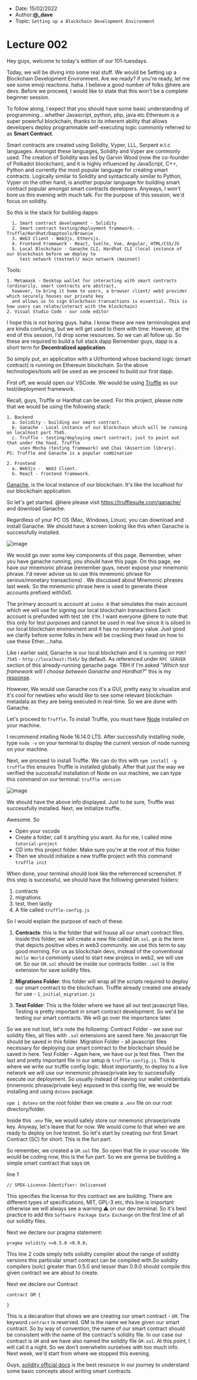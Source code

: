 - Date: 15/02/2022
- Author:**@_dave**
- Topic: `Setting up a Blockchain Development Environment`


# Lecture 002

Hey guys, welcome to today's edition of our 101-tuesdays. 

Today, we will be diving into some real stuff.
We would be Setting up a Blockchain Development Environment.
Are we ready?
if you're ready, let me see some emoji reactions.
haha.
I believe a good number of folks @here are devs.
Before we proceed, I would like to state that this won't be a complete beginner session.

To follow along,  I expect that you should have some basic understanding of programming... 
whether Javascript, python, php, java etc
Ethereum is a super powerful blockchain, thanks to its inherent ability that allows developers deploy 
programmable self-executing logic commonly referred to as **Smart Contract**.

Smart contracts are created using Solidity, Vyper, LLL,  Serpent e.t.c languages.
Amongst these languages, Solidity and Vyper are commonly used.
The creation of Solidity was led by Garvin Wood (now the co-founder of Polkadot blockchain),
and it is highly influenced by JavaScript, C++, Python and currently the most popular language for creating smart contracts.
Logically similar to Solidity and syntactically similar to Python, Vyper on the other hand, 
is another popular language for building smart contract popular amongst smart contracts developers.
Anyways, I won't bore us this evening with much talk.
For the purpose of this session, we'd focus on solidity.

So this is the stack for building dapps:
```
  1. Smart contract development - Solidity
  2. Smart contract testing/deployment framework. - Truffle/Hardhat/Dapptools/Brownie
  3. Web3 Client - Web3js, Ethersjs. 
  4. Frontend Framework - React, Svelte, Vue, Angular, HTML/CSS/JS
  5. Local Blockchain - Ganache CLI, Hardhat CLI (local instance of our blockchain before we deploy to 
     test network (testnet)/ main network (mainnet)
 ```
 
 Tools: 
 ```
1. Metamask - Desktop wallet for interacting with smart contracts (ordinarily, smart contracts are abstract, 
   however, to bring it home to users, a browser client/ web3 provider which securely houses our private key 
   and allows us to sign blockchain transactions is essential. This is how users can relate/interact with the blockchain)
2. Visual Studio Code - our code editor
```

I hope this is not boring guys.
haha.
I know these are new terminologies and are  kinda confusing, but we will get used to them with time.
However, at the end of this session, I'd drop some resources.
So we can all follow up.
So these are required to build a full stack dapp
Remember guys,  dapp is a short term for  **Decentralized application**.

So simply put, an application with a UI/frontend whose backend logic (smart contract) is running on Ethereum blockchain.
So the above technologies/tools will be used as we proceed to build our first dapp.

First off, we would open our VSCode.
We would be using [Truffle](https://github.com/trufflesuite/truffle) as our test/deployment framework.

Recall, guys, Truffle or Hardhat can be used.
For this project, please note that we would be using the following stack:
```
1. Backend
  a. Solidity - building our smart contract.
  b. Ganache - Local instance of our blockchain which will be running on localhost port 7545.
  c. Truffle - testing/deploying smart contract; just to point out that under the hood, Truffle 
     uses Mocha (testing framework) and Chai (Assertion library). 
PS: Truffle and Ganache is a popular combination

2. Frontend 
  a. Web3js -  Web3 Client. 
  b. React - frontend framework.
```

[Ganache](https://trufflesuite.com/ganache/), is the local instance of our blockchain. It's like the localhost for our blockchain application. 

So let's get started.
@here please visit https://trufflesuite.com/ganache/ and download Ganache.

Regardless of your PC OS (Mac, Windows, Linux), you can download and install Ganache.
We should have a screen looking like this when Ganache is successfully installed.

![image](https://user-images.githubusercontent.com/64266194/162193264-c2adaad3-813a-4d13-9302-e113762a8eb0.png)

We would go over some key components of this page.
Remember, when you have ganache running, you should have this page.
On this page, we have our mnemonic phrase (remember guys, never expose your mnemonic phrase. 
I'd never advise us to use this mnemonic phrase for serious/monetary transactions) .
We discussed about Mnemonic phrases last week.
So the mnemonic phrase here is used to generate these accounts prefixed with0x0.

The primary account is account at `index 0` that simulates the main account which we will use for signing our local blockchain transactions
Each account is prefunded with test `100 ETH`.
I want everyone @here to note that this only for test purposes and cannot be used in real live since 
it is siloed in our local blockchain environment and it has no monetary value.
Just good we clarify before some folks in here will be cracking their head on how to use these Ether....haha.

Like i earlier said, Ganache is our local blockchain and it is running on `PORT 7545` - `http://localhost:7545/` by default.
As referenced under `RPC SERVER` section of this already-running ganache page.
TBH if I'm asked "_Which test framework will I choose between Ganache and Hardhat?_" this is my [response](https://discord.com/channels/917010077154680902/917018425728049232/925170313996673025).

However, We would use Ganache cos it's a GUI, pretty easy to visualize and 
it's cool for newbies who would like to see some relevant blockchain metadata as they are being executed in real-time.
So we are done with Ganache.

Let's proceed to `Truffle`.
To install Truffle, you must have [Node](https://nodejs.org/en/) installed on your machine.

I recommend intalling Node 16.14.0 LTS.
After successfully installing node, type `node -v` on your terminal to display the current version
of node running on your machine.

Next, we proceed to install Truffle.
We can do this with `npm install -g truffle` this ensures Truffle is installed globally. After that
just the way we verified the successful installation of Node on our machine,
we can type this command on our terminal: `truffle version`

![image](https://user-images.githubusercontent.com/64266194/162196549-ded885cf-c953-4874-9ae1-8bb3710a6aae.png)

We should have the above info displayed.
Just to be sure, Truffle was successfully installed.
Next, we initialize truffle.

Awesome. So
- Open your vscode
- Create a folder, call it anything you want. As for me, I called mine `tutorial-project`
- CD into this project folder. Make sure you're at the root of this folder
- Then we should initialize a new truffle project with this command `truffle init`

When done, your terminal should look like the referrenced screenshot.
If this step is successful, we should have the following generated folders: 
1. contracts
2. migrations
3. test, then lastly 
4. A file called `truffle-config.js`

So I would explain the purpose of each of these.

1. **Contracts**: this is the folder that will house all our smart contract files.
Inside this folder, we will create a new file called `GM.sol`.
`gm` is the term that depicts positive vibes in web3 community. we use  this term to say good morning.
For us as blockchain devs, instead of the conventional `Hello World` commonly used to start new projecs in web2, we will use `GM`.
So our `GM.sol` should be inside our contracts folder. `.sol` is the extension for save solidity files.

2. **Migrations Folder**: this folder will wrap all the scripts required to deploy our smart contract to the blockchain. 
Truffle already created one already for use  - `1_initial_migration.js`

3. **Test Folder**: This is the folder where we have all our test javascript files.
Testing is pretty important in smart contract development.
So we'd be testing our smart contracts.
We will go over the importance later.

So we are not lost, let's note the following: 
Contract Folder - we save our solidity files, all files with `.sol` extensions are saved here. No javascript file should be saved in this folder.
Migration Folder - all javascript files necessary for deploying our smart contract to the blockchain should be saved in here.
Test Folder - Again here, we have our js test files.
Then the last and pretty important file in our setup is `truffle-config.js`.
This is where we write our truffle config logic. Most importantly, to deploy to a live network
we will use our mnemonic phrase/private key to successfully execute our deployment.
So usually instead of leaving our wallet credentials (mnemonic phrase/private key) exposed in this config file, 
we would be installing and using `dotenv` package.

`npm i dotenv` on the root folder
then we create a `.env` file on our root directory/folder.

Inside this `.env` file, we would safely store our mnemonic phrase/private key. Anyway, let's leave that for now.
We would come to that when we are ready to deploy on live testnet.
So let's start by creating our first Smart Contract (SC) for short.
This is the fun part.

So remember, we created a `GM.sol` file.
So open that file in your vscode.
We would be coding now, this is the fun part.
So we are gonna be building a simple smart contract that says `GM`.

line 1
```
// SPDX-License-Identifier: Unlicensed
```

This specifies the license for this contract we are building.
There are different types of specifications, MIT, GPL-3 etc, 
this line is important otherwise we will always see a warning ⚠️  on our dev terminal.
So it's best practice to add this `Software Package Data Exchange` on the first line of all our solidity files.

Next we declare our pragma statement:
```
pragma solidity >=0.5.0 <0.9.0;
```
This line 2 code simply tells solidity compiler about the range of solidity versions this particular smart contract
can be compiled with.So solidity compilers (solc) greater than 0.5.0 and lesser than 0.9.0 should compile this given contract
we are about to create.

Next we declare our Contract
```
contract GM {

}
```

This is a decaration that shows we are creating our smart contract - `GM`.
The keyword `contract` is reserved.
GM is the name we have given our smart contract.
So by way of convention, the name of our smart contract should be consistent with the name of the  contract's solidity file.
In our case our contract is `GM` and we have also named the solidity file `GM.sol`.
At this point, I will call it a night.
So we don't overwhelm ourselves with too much info.
Next week, we'd start from where we stopped this evening.


Guys, [solidity official docs](https://docs.soliditylang.org/en/v0.8.8/introduction-to-smart-contracts.html#a-simple-smart-contract) is the best resource in our journey to understand some basic concepts about writing smart contracts.
